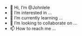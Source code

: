 - 👋 Hi, I’m @Johnlele
- 👀 I’m interested in ...
- 🌱 I’m currently learning ...
- 💞️ I’m looking to collaborate on ...
- 📫 How to reach me ...

<!---
Johnlele/Johnlele is a ✨ special ✨ repository because its `README.md` (this file) appears on your GitHub profile.
You can click the Preview link to take a look at your changes.
--->
